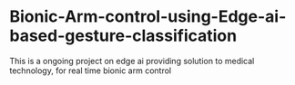 # Bionic-Arm-control-using-Edge-ai-based-gesture-classification
This is a ongoing project on edge ai providing solution to medical technology, for real time bionic arm control
